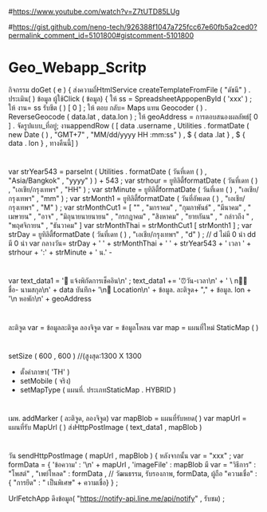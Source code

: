 #https://www.youtube.com/watch?v=Z7tUTD85LUg


#https://gist.github.com/neno-tech/926388f1047a725fcc67e60fb5a2ced0?permalink_comment_id=5101800#gistcomment-5101800



# Geo_Webapp_Scritp

กิจกรรม doGet ( e ) {
ส่งความถี่HtmlService createTemplateFromFile ( "ดัชนี" ) . ประเมิน( )
ข้อมูล ผู้ใช้Click ( ข้อมูล) {
ให้ ss = SpreadsheetApp ​openById ( 'xxx' ) ;
ให้ งาน= ss รับชีต ( ) [ 0 ] ;
ให้ ตอบ กลับ= Maps แทน Geocoder ( ) . ReverseGeocode ( data.lat , data.lon ) ;
ให้ geoAddress = การตอบสนองผลลัพธ์[ 0 ] . จัดรูปแบบ_ที่อยู่;
งานappendRow ( [ data .username , Utilities . formatDate ( new Date ( ) , "GMT+7" , "MM/dd/yyyy HH :mm:ss" ) , $ { data .lat } , $ { data . lon } , ทางคืนนี้] )

#
var strYear543 = parseInt ( Utilities . formatDate ( วันที่เดท ( ) , "Asia/Bangkok" , "yyyy" ) ) + 543 ;
var strhour = ยูทิลิตี้formatDate ( วันที่เดท ( ) , "เอเชีย/กรุงเทพฯ" , "HH" ) ;
var strMinute = ยูทิลิตี้formatDate ( วันที่เดท ( ) , "เอเชีย/กรุงเทพฯ" , "mm" ) ;
var strMonth1 = ยูทิลิตี้formatDate ( วันที่อัพเดต ( ) , "เอเชีย/กรุงเทพฯ" , "M" ) ;
var strMonthCut1 = [ "" , "มกราคม" , "กุมภาพันธ์" , "มีนาคม" , " เมษายน" , "อาจ" , "มิถุนายนายนายน" , "กรกฎาคม" , "สิงหาคม" , "ยายกันน" , " กล่าวถึง " , "พฤศจิกายน" , "ธันวาคม" ]
var strMonthThai = strMonthCut1 [ strMonth1 ] ;
var strDay = ยูทิลิตี้formatDate ( วันที่เดท ( ) , "เอเชีย/กรุงเทพฯ" , "d" ) ; // d ไม่มี 0 นำ dd มี 0 นำ
var กลางวัน= strDay + ' ' + strMonthThai + ' ' + strYear543 + ' เวลา ' + strhour + ':' + strMinute + ' น.' -

#
var text_data1 = '📣 แจ้งพิกัดการเช็คอิน\n' ;
text_data1 += '⏰วัน-เวลา\n' + ' \ n👨‍💼 ชื่อ- นามสกุล\n' + data บันทึก+ '\n📌 Location\n' + ข้อมูล. ละติจูด+ "," + ข้อมูล. lon + '\n หอพัก\n' + geoAddress
#
ละติจูด var = ข้อมูล​ละติจูด
ลองจิจูด var = ข้อมูล​โหลน
var map = แผนที่​ใหม่ StaticMap ( )
#
setSize ( 600 , 600 ) //(สูงสุด:1300 X 1300
-  ตั้งค่าภาษา( 'TH' )
-  setMobile ( จริง)
-  setMapType ( แผนที่. ประเภทStaticMap . HYBRID )
#
เมพ. addMarker ( ละติจูด, ลองจิจูด)
var mapBlob = แผนที่​รับหยด( )
var mapUrl = แผนที่​รับ MapUrl ( )
ส่งHttpPostImage ( text_data1 , mapBlob )

#
วัน sendHttpPostImage ( mapUrl , mapBlob ) {
หลังจากนั้น var = "xxx" ;
var formData = {
'ข้อความ' : '\n' + mapUrl ,
'imageFile' : mapBlob
มี var =
"วิธีการ" : "โพสต์" ,
"เพย์โหลด" : formData , // วัฒนธรรม, รับรองภาพ, formData, ผู้ถือ
"ความเชื่อ" : { "การยึด" : " เป็นพิเศษ" + ความเชื่อ}
} ;


UrlFetchApp ​ดึงข้อมูล( "https://notify-api.line.me/api/notify" , รับชม) ;

